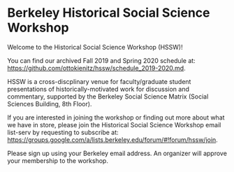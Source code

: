 # Berkeley Historical Social Science Workshop 

Welcome to the Historical Social Science Workshop (HSSW)!

You can find our archived Fall 2019 and Spring 2020 schedule at: https://github.com/ottokienitz/hssw/schedule_2019-2020.md.

HSSW is a cross-discplinary venue for faculty/graduate student presentations of historically-motivated work for discussion and commentary, supported by the Berkeley Social Science Matrix (Social Sciences Building, 8th Floor).

If you are interested in joining the workshop or finding out more about what we have in store, please join the Historical Social Science Workshop email list-serv by requesting to subscribe at: https://groups.google.com/a/lists.berkeley.edu/forum/#!forum/hssw/join.

Please sign up using your Berkeley email address. An organizer will approve your membership to the workshop.
